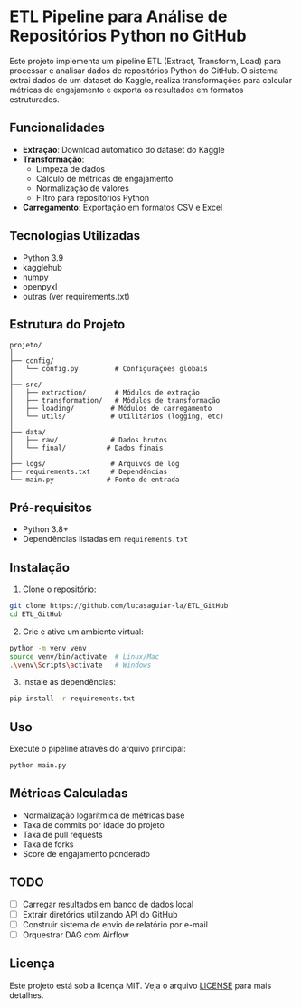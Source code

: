 # ETL Pipeline para Análise de Repositórios Python no GitHub

Este projeto implementa um pipeline ETL (Extract, Transform, Load) para processar e analisar dados de repositórios Python do GitHub. O sistema extrai dados de um dataset do Kaggle, realiza transformações para calcular métricas de engajamento e exporta os resultados em formatos estruturados.

## Funcionalidades

- **Extração**: Download automático do dataset do Kaggle
- **Transformação**: 
  - Limpeza de dados
  - Cálculo de métricas de engajamento
  - Normalização de valores
  - Filtro para repositórios Python
- **Carregamento**: Exportação em formatos CSV e Excel

## Tecnologias Utilizadas
- Python 3.9
- kagglehub
- numpy
- openpyxl
- outras (ver requirements.txt)

## Estrutura do Projeto

```
projeto/
│
├── config/
│   └── config.py         # Configurações globais
│
├── src/
│   ├── extraction/       # Módulos de extração
│   ├── transformation/   # Módulos de transformação
│   ├── loading/         # Módulos de carregamento
│   └── utils/           # Utilitários (logging, etc)
│
├── data/
│   ├── raw/             # Dados brutos
│   └── final/          # Dados finais
│
├── logs/                # Arquivos de log
├── requirements.txt     # Dependências
└── main.py             # Ponto de entrada
```

## Pré-requisitos

- Python 3.8+
- Dependências listadas em `requirements.txt`

## Instalação

1. Clone o repositório:
```bash
git clone https://github.com/lucasaguiar-la/ETL_GitHub
cd ETL_GitHub
```

2. Crie e ative um ambiente virtual:
```bash
python -m venv venv
source venv/bin/activate  # Linux/Mac
.\venv\Scripts\activate   # Windows
```

3. Instale as dependências:
```bash
pip install -r requirements.txt
```

## Uso

Execute o pipeline através do arquivo principal:

```bash
python main.py
```

## Métricas Calculadas

- Normalização logarítmica de métricas base
- Taxa de commits por idade do projeto
- Taxa de pull requests
- Taxa de forks
- Score de engajamento ponderado


## TODO

- [ ] Carregar resultados em banco de dados local
- [ ] Extrair diretórios utilizando API do GitHub
- [ ] Construir sistema de envio de relatório por e-mail
- [ ] Orquestrar DAG com Airflow

## Licença

Este projeto está sob a licença MIT. Veja o arquivo [LICENSE](./LICENSE) para mais detalhes.

